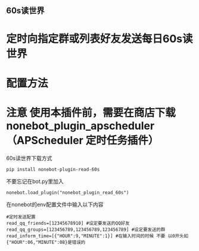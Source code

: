 ## 60s读世界
# 定时向指定群或列表好友发送每日60s读世界
# 配置方法
# 注意 使用本插件前，需要在商店下载nonebot_plugin_apscheduler（APScheduler 定时任务插件）
60s读世界下载方式
```
pip install nonebot-plugin-read-60s
```
不要忘记在bot.py里加入
```
nonebot.load_plugin("nonebot_plugin_read_60s")
```
在nonebot的env配置文件中输入以下内容
```
#定时发送配置
read_qq_friends=[12345678910] #设定要发送的QQ好友
read_qq_groups=[123456789,123456789,123456789] #设定要发送的群
read_inform_time=[{"HOUR":9,"MINUTE":1}] #在输入时间的时候 不要 以0开头如{"HOUR":06,"MINUTE":08}是错误的
```
